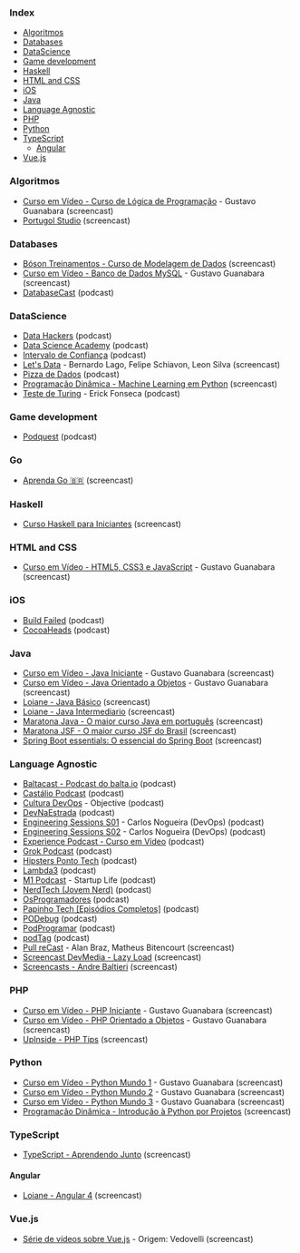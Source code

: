 ### Index

* [Algoritmos](#algoritmos)
* [Databases](#databases)
* [DataScience](#datascience)
* [Game development](#game-development)
* [Haskell](#haskell)
* [HTML and CSS](#html-and-css)
* [iOS](#ios)
* [Java](#java)
* [Language Agnostic](#language-agnostic)
* [PHP](#php)
* [Python](#python)
* [TypeScript](#typescript)
    * [Angular](#angular)
* [Vue.js](#vuejs)


### Algoritmos

* [Curso em Vídeo - Curso de Lógica de Programação](https://www.youtube.com/playlist?list=PLHz_AreHm4dmSj0MHol_aoNYCSGFqvfXV) - Gustavo Guanabara (screencast)
* [Portugol Studio](https://www.youtube.com/playlist?list=PLJ4lbwalqv3Eaiay2pCeU_QU6vb-Hz989) (screencast)


### Databases

* [Bóson Treinamentos - Curso de Modelagem de Dados](https://www.youtube.com/playlist?list=PLucm8g_ezqNoNHU8tjVeHmRGBFnjDIlxD) (screencast)
* [Curso em Vídeo - Banco de Dados MySQL](https://www.youtube.com/playlist?list=PLHz_AreHm4dkBs-795Dsgvau_ekxg8g1r) - Gustavo Guanabara (screencast)
* [DatabaseCast](http://databasecast.com.br) (podcast)


### DataScience

* [Data Hackers](https://datahackers.com.br/podcast) (podcast)
* [Data Science Academy](https://blog.dsacademy.com.br/podcast-dsa-2/) (podcast)
* [Intervalo de Confiança](https://rss.podomatic.net/rss/intervalodeconfianca.podomatic.com/rss2.xml) (podcast)
* [Let's Data](https://www.youtube.com/playlist?list=PLn_z5E4dh_Lj5eogejMxfOiNX3nOhmhmM) - Bernardo Lago, Felipe Schiavon, Leon Silva (screencast)
* [Pizza de Dados](https://pizzadedados.com) (podcast)
* [Programação Dinâmica - Machine Learning em Python](https://www.youtube.com/playlist?list=PL5TJqBvpXQv5CBxLkdqmou_86syFK7U3Q) (screencast)
* [Teste de Turing](https://anchor.fm/testedeturing) - Erick Fonseca (podcast)


### Game development

* [Podquest](http://www.podquest.com.br) (podcast)


### Go

* [Aprenda Go :brazil:](https://www.youtube.com/playlist?list=PLCKpcjBB_VlBsxJ9IseNxFllf-UFEXOdg) (screencast)


### Haskell

* [Curso Haskell para Iniciantes](https://www.youtube.com/playlist?list=PL8eBmR3QtPL3pDzQpwPYfWQ4NEPGu6j7z) (screencast)


### HTML and CSS

* [Curso em Vídeo - HTML5, CSS3 e JavaScript](https://www.youtube.com/playlist?list=PLHz_AreHm4dlAnJ_jJtV29RFxnPHDuk9o) - Gustavo Guanabara (screencast)


### iOS

* [Build Failed](https://twitter.com/buildfailedcast) (podcast)
* [CocoaHeads](https://podcasts-brasileiros.com/podcast/cocoaheads-brasil) (podcast)


### Java

* [Curso em Vídeo - Java Iniciante](https://www.youtube.com/playlist?list=PLHz_AreHm4dkI2ZdjTwZA4mPMxWTfNSpR) - Gustavo Guanabara (screencast)
* [Curso em Vídeo - Java Orientado a Objetos](https://www.youtube.com/playlist?list=PLHz_AreHm4dkqe2aR0tQK74m8SFe-aGsY) - Gustavo Guanabara (screencast)
* [Loiane - Java Básico](https://www.youtube.com/watch?v=LnORjqZUMIQ&list=PLGxZ4Rq3BOBq0KXHsp5J3PxyFaBIXVs3r) (screencast)
* [Loiane - Java Intermediario](https://www.youtube.com/watch?v=EdEKx24xHGc&list=PLGxZ4Rq3BOBoqYyFWOV_YbfBW80YGAGEI) (screencast)
* [Maratona Java - O maior curso Java em português](https://www.youtube.com/playlist?list=PL62G310vn6nHrMr1tFLNOYP_c73m6nAzL) (screencast)
* [Maratona JSF - O maior curso JSF do Brasil](https://www.youtube.com/playlist?list=PL62G310vn6nHSNpACkELWiPlM8J8z8t5J) (screencast)
* [Spring Boot essentials: O essencial do Spring Boot](https://www.youtube.com/playlist?list=PL62G310vn6nF3gssjqfCKLpTK2sZJ_a_1) (screencast)


### Language Agnostic

* [Baltacast - Podcast do balta.io](https://www.youtube.com/playlist?list=PLHlHvK2lnJneed8g24W1e0Zz9q1uvD7wg) (podcast)
* [Castálio Podcast](http://castalio.info) (podcast)
* [Cultura DevOps](https://www.youtube.com/playlist?list=PLFaao6abyD0cQp47BzJSQmeTegM2NLl_i) - Objective (podcast)
* [DevNaEstrada](http://devnaestrada.com.br) (podcast)
* [Engineering Sessions S01](https://www.youtube.com/playlist?list=PLJ_lIzJ_Nd1TZ6i4HjMuBycyhwhUqlxtI) - Carlos Nogueira (DevOps) (podcast)
* [Engineering Sessions S02](https://www.youtube.com/playlist?list=PLJ_lIzJ_Nd1RWTc9uSrl-5rprIQp6GIOZ) - Carlos Nogueira (DevOps) (podcast)
* [Experience Podcast - Curso em Vídeo](https://www.youtube.com/playlist?list=PLHz_AreHm4dlAL49NfFvf7lUP2jrcMlYQ) (podcast)
* [Grok Podcast](http://www.grokpodcast.com) (podcast)
* [Hipsters Ponto Tech](http://hipsters.tech) (podcast)
* [Lambda3](https://blog.lambda3.com.br/category/podcast) (podcast)
* [M1 Podcast](https://www.youtube.com/playlist?list=PLHA9dlpmDGwJJO2Q6eR60R7tjMidaEFY5) - Startup Life (podcast)
* [NerdTech (Jovem Nerd)](https://jovemnerd.com.br/playlist/nerdtech) (podcast)
* [OsProgramadores](https://anchor.fm/osprogramadores) (podcast)
* [Papinho Tech [Episódios Completos]](https://www.youtube.com/playlist?list=PLylCwvNCtoanRxj-mOOyC9PnD5Yb2P1-j) (podcast)
* [PODebug](http://www.podebug.com) (podcast)
* [PodProgramar](https://mundopodcast.com.br/podprogramar) (podcast)
* [podTag](https://podtag.com.br) (podcast)
* [Pull reCast](https://www.youtube.com/channel/UC4FvW-Q6kVLeZuvhGb4txrQ) - Alan Braz, Matheus Bitencourt (screencast)
* [Screencast DevMedia - Lazy Load](https://www.youtube.com/playlist?list=PLi75dzoFwEbo89TG5IaD4ODYPeJK9uxA5) (screencast)
* [Screencasts - Andre Baltieri](https://www.youtube.com/playlist?list=PLTMuY7ptzFISwigIWpZQtp6b0TuEEvqLC) (screencast)


### PHP

* [Curso em Vídeo - PHP Iniciante](https://www.youtube.com/playlist?list=PLHz_AreHm4dm4beCCCmW4xwpmLf6EHY9k) - Gustavo Guanabara (screencast)
* [Curso em Vídeo - PHP Orientado a Objetos](https://www.youtube.com/playlist?list=PLHz_AreHm4dmGuLII3tsvryMMD7VgcT7x) - Gustavo Guanabara (screencast)
* [UpInside - PHP Tips](https://www.youtube.com/playlist?list=PLi_gvjv-JgXqsmCAOrueT1-4JrnMW8_Gg) (screencast)


### Python

* [Curso em Vídeo - Python Mundo 1](https://www.youtube.com/playlist?list=PLHz_AreHm4dlKP6QQCekuIPky1CiwmdI6) - Gustavo Guanabara (screencast)
* [Curso em Vídeo - Python Mundo 2](https://www.youtube.com/playlist?list=PLHz_AreHm4dk_nZHmxxf_J0WRAqy5Czye) - Gustavo Guanabara (screencast)
* [Curso em Vídeo - Python Mundo 3](https://www.youtube.com/playlist?list=PLHz_AreHm4dksnH2jVTIVNviIMBVYyFnH) - Gustavo Guanabara (screencast)
* [Programação Dinâmica - Introdução à Python por Projetos](https://www.youtube.com/playlist?list=PL5TJqBvpXQv6AEfVymby32MinHdxZA-8J) (screencast)


### TypeScript

* [TypeScript - Aprendendo Junto](https://www.youtube.com/playlist?list=PL62G310vn6nGg5OzjxE8FbYDzCs_UqrUs) (screencast)


#### Angular

* [Loiane - Angular 4](https://www.youtube.com/watch?v=tPOMG0D57S0&list=PLGxZ4Rq3BOBoSRcKWEdQACbUCNWLczg2G) (screencast)


### Vue.js

* [Série de vídeos sobre Vue.js](https://vimeo.com/channels/1115590/videos/) - Origem: Vedovelli (screencast)

